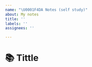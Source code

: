 ```yaml
---
name: "\U0001F4DA Notes (self study)"
about: My notes
title: ''
labels: ''
assignees: ''

---
```


# 📚 Tittle
